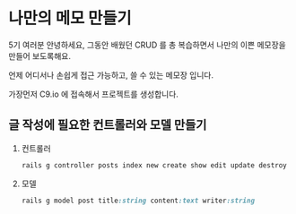 # 나만의 메모 만들기

5기 여러분 안녕하세요, 그동안 배웠던 CRUD 를 총 복습하면서 나만의 이쁜 메모장을 만들어 보도록해요.

언제 어디서나 손쉽게 접근 가능하고, 쓸 수 있는 메모장 입니다.

가장먼저 C9.io 에 접속해서 프로젝트를 생성합니다.

## 글 작성에 필요한 컨트롤러와 모델 만들기

1. 컨트롤러

   ```ruby
   rails g controller posts index new create show edit update destroy
   ```

2. 모델

   ```ruby
   rails g model post title:string content:text writer:string
   ```
   